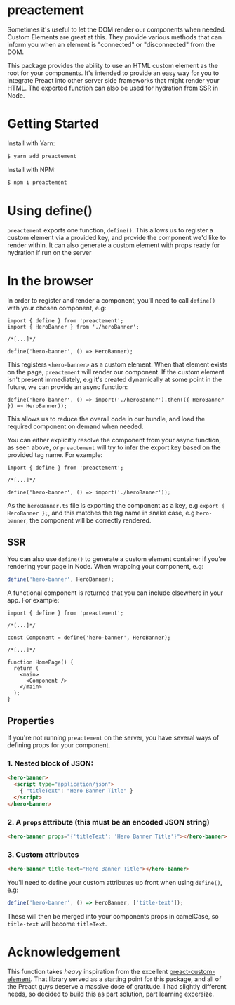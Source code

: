 # preactement

Sometimes it's useful to let the DOM render our components when needed. Custom Elements are great at this. They provide various methods that can inform you when an element is "connected" or "disconnected" from the DOM.

This package provides the ability to use an HTML custom element as the root for your components. It's intended to provide an easy way for you to integrate Preact into other server side frameworks that might render your HTML. The exported function can also be used for hydration from SSR in Node.

# Getting Started

Install with Yarn:

```bash
$ yarn add preactement
```

Install with NPM:

```bash
$ npm i preactement
```

# Using define()

`preactement` exports one function, `define()`. This allows us to register a custom element via a provided key, and provide the component we'd like to render within. It can also generate a custom element with props ready for hydration if run on the server

# In the browser

In order to register and render a component, you'll need to call `define()` with your chosen component, e.g:

```tsx
import { define } from 'preactement';
import { HeroBanner } from './heroBanner';

/*[...]*/

define('hero-banner', () => HeroBanner);
```

This registers `<hero-banner>` as a custom element. When that element exists on the page, `preactement` will render our component. If the custom element isn't present immediately, e.g it's created dynamically at some point in the future, we can provide an async function:

```tsx
define('hero-banner', () => import('./heroBanner').then(({ HeroBanner }) => HeroBanner));
```

This allows us to reduce the overall code in our bundle, and load the required component on demand when needed.

You can either explicitly resolve the component from your async function, as seen above, _or_ `preactement` will try to infer the export key based on the provided tag name. For example:

```tsx
import { define } from 'preactement';

/*[...]*/

define('hero-banner', () => import('./heroBanner'));
```

As the `heroBanner.ts` file is exporting the component as a key, e.g `export { HeroBanner };`, and this matches the tag name in snake case, e.g `hero-banner`, the component will be correctly rendered.

## SSR

You can also use `define()` to generate a custom element container if you're rendering your page in Node. When wrapping your component, e.g:

```ts
define('hero-banner', HeroBanner);
```

A functional component is returned that you can include elsewhere in your app. For example:

```tsx
import { define } from 'preactement';

/*[...]*/

const Component = define('hero-banner', HeroBanner);

/*[...]*/

function HomePage() {
  return (
    <main>
      <Component />
    </main>
  );
}
```

## Properties

If you're not running `preactement` on the server, you have several ways of defining props for your component.

### 1. Nested block of JSON:

```html
<hero-banner>
  <script type="application/json">
    { "titleText": "Hero Banner Title" }
  </script>
</hero-banner>
```

### 2. A `props` attribute (this must be an encoded JSON string)

```html
<hero-banner props="{'titleText': 'Hero Banner Title'}"></hero-banner>
```

### 3. Custom attributes

```html
<hero-banner title-text="Hero Banner Title"></hero-banner>
```

You'll need to define your custom attributes up front when using `define()`, e.g:

```ts
define('hero-banner', () => HeroBanner, ['title-text']);
```

These will then be merged into your components props in camelCase, so `title-text` will become `titleText`.

# Acknowledgement

This function takes _heavy_ inspiration from the excellent [preact-custom-element](https://github.com/preactjs/preact-custom-element). That library served as a starting point for this package, and all of the Preact guys deserve a massive dose of gratitude. I had slightly different needs, so decided to build this as part solution, part learning excersize.

